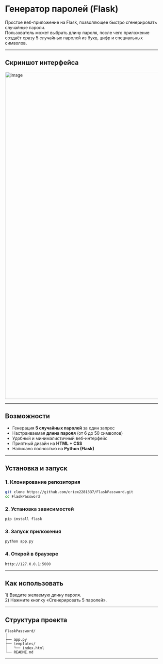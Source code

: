 # **Генератор паролей (Flask)**

Простое веб-приложение на Flask, позволяющее быстро сгенерировать случайные пароли.  
Пользователь может выбрать длину пароля, после чего приложение создаёт сразу 5 случайных паролей из букв, цифр и специальных символов.

---

## **Скриншот интерфейса**
<img width="1920" height="1080" alt="image" src="https://github.com/user-attachments/assets/079db33c-4d20-430c-8dde-66f905f50562" />

---

## **Возможности**

- Генерация **5 случайных паролей** за один запрос  
- Настраиваемая **длина пароля** (от 6 до 50 символов)  
- Удобный и минималистичный веб-интерфейс  
- Приятный дизайн на **HTML + CSS**  
- Написано полностью на **Python (Flask)**  

---

## **Установка и запуск**

### 1. Клонирование репозитория
```bash
git clone https://github.com/criex2281337/FlaskPassword.git
cd FlaskPassword
```

### 2. Установка зависимостей
```bash
pip install flask
```

### 3. Запуск приложения
```bash
python app.py
```

### 4. Открой в браузере
```
http://127.0.0.1:5000
```

---

## **Как использовать**

1️) Введите желаемую длину пароля.  
2️) Нажмите кнопку «Сгенерировать 5 паролей».  

---

## **Структура проекта**

```
FlaskPassword/
│
├── app.py
├── templates/
│   └── index.html
└── README.md
```

---
